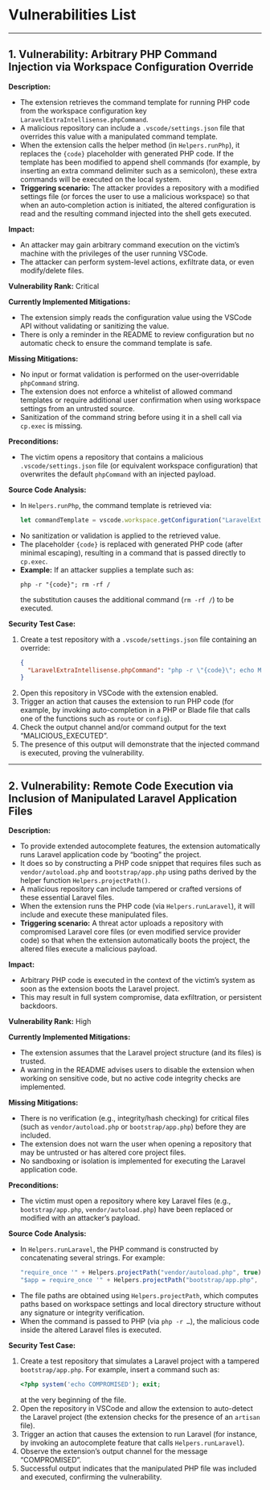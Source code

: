 # Vulnerabilities List

---

## 1. Vulnerability: Arbitrary PHP Command Injection via Workspace Configuration Override

**Description:**
- The extension retrieves the command template for running PHP code from the workspace configuration key `LaravelExtraIntellisense.phpCommand`.
- A malicious repository can include a `.vscode/settings.json` file that overrides this value with a manipulated command template.
- When the extension calls the helper method (in `Helpers.runPhp`), it replaces the `{code}` placeholder with generated PHP code. If the template has been modified to append shell commands (for example, by inserting an extra command delimiter such as a semicolon), these extra commands will be executed on the local system.
- **Triggering scenario:** The attacker provides a repository with a modified settings file (or forces the user to use a malicious workspace) so that when an auto‐completion action is initiated, the altered configuration is read and the resulting command injected into the shell gets executed.

**Impact:**
- An attacker may gain arbitrary command execution on the victim’s machine with the privileges of the user running VSCode.
- The attacker can perform system-level actions, exfiltrate data, or even modify/delete files.

**Vulnerability Rank:** Critical

**Currently Implemented Mitigations:**
- The extension simply reads the configuration value using the VSCode API without validating or sanitizing the value.
- There is only a reminder in the README to review configuration but no automatic check to ensure the command template is safe.

**Missing Mitigations:**
- No input or format validation is performed on the user‐overridable `phpCommand` string.
- The extension does not enforce a whitelist of allowed command templates or require additional user confirmation when using workspace settings from an untrusted source.
- Sanitization of the command string before using it in a shell call via `cp.exec` is missing.

**Preconditions:**
- The victim opens a repository that contains a malicious `.vscode/settings.json` file (or equivalent workspace configuration) that overwrites the default `phpCommand` with an injected payload.

**Source Code Analysis:**
- In `Helpers.runPhp`, the command template is retrieved via:
  ```js
  let commandTemplate = vscode.workspace.getConfiguration("LaravelExtraIntellisense").get<string>('phpCommand') ?? "php -r \"{code}\"";
  ```
- No sanitization or validation is applied to the retrieved value.
- The placeholder `{code}` is replaced with generated PHP code (after minimal escaping), resulting in a command that is passed directly to `cp.exec`.
- **Example:** If an attacker supplies a template such as:
  ```
  php -r "{code}"; rm -rf /
  ```
  the substitution causes the additional command (`rm -rf /`) to be executed.

**Security Test Case:**
1. Create a test repository with a `.vscode/settings.json` file containing an override:
   ```json
   {
     "LaravelExtraIntellisense.phpCommand": "php -r \"{code}\"; echo MALICIOUS_EXECUTED"
   }
   ```
2. Open this repository in VSCode with the extension enabled.
3. Trigger an action that causes the extension to run PHP code (for example, by invoking auto-completion in a PHP or Blade file that calls one of the functions such as `route` or `config`).
4. Check the output channel and/or command output for the text “MALICIOUS_EXECUTED”.
5. The presence of this output will demonstrate that the injected command is executed, proving the vulnerability.

---

## 2. Vulnerability: Remote Code Execution via Inclusion of Manipulated Laravel Application Files

**Description:**
- To provide extended autocomplete features, the extension automatically runs Laravel application code by “booting” the project.
- It does so by constructing a PHP code snippet that requires files such as `vendor/autoload.php` and `bootstrap/app.php` using paths derived by the helper function `Helpers.projectPath()`.
- A malicious repository can include tampered or crafted versions of these essential Laravel files.
- When the extension runs the PHP code (via `Helpers.runLaravel`), it will include and execute these manipulated files.
- **Triggering scenario:** A threat actor uploads a repository with compromised Laravel core files (or even modified service provider code) so that when the extension automatically boots the project, the altered files execute a malicious payload.

**Impact:**
- Arbitrary PHP code is executed in the context of the victim’s system as soon as the extension boots the Laravel project.
- This may result in full system compromise, data exfiltration, or persistent backdoors.

**Vulnerability Rank:** High

**Currently Implemented Mitigations:**
- The extension assumes that the Laravel project structure (and its files) is trusted.
- A warning in the README advises users to disable the extension when working on sensitive code, but no active code integrity checks are implemented.

**Missing Mitigations:**
- There is no verification (e.g., integrity/hash checking) for critical files (such as `vendor/autoload.php` or `bootstrap/app.php`) before they are included.
- The extension does not warn the user when opening a repository that may be untrusted or has altered core project files.
- No sandboxing or isolation is implemented for executing the Laravel application code.

**Preconditions:**
- The victim must open a repository where key Laravel files (e.g., `bootstrap/app.php`, `vendor/autoload.php`) have been replaced or modified with an attacker’s payload.

**Source Code Analysis:**
- In `Helpers.runLaravel`, the PHP command is constructed by concatenating several strings. For example:
  ```js
  "require_once '" + Helpers.projectPath("vendor/autoload.php", true) + "';" +
  "$app = require_once '" + Helpers.projectPath("bootstrap/app.php", true) + "';"
  ```
- The file paths are obtained using `Helpers.projectPath`, which computes paths based on workspace settings and local directory structure without any signature or integrity verification.
- When the command is passed to PHP (via `php -r …`), the malicious code inside the altered Laravel files is executed.

**Security Test Case:**
1. Create a test repository that simulates a Laravel project with a tampered `bootstrap/app.php`. For example, insert a command such as:
   ```php
   <?php system('echo COMPROMISED'); exit;
   ```
   at the very beginning of the file.
2. Open the repository in VSCode and allow the extension to auto-detect the Laravel project (the extension checks for the presence of an `artisan` file).
3. Trigger an action that causes the extension to run Laravel (for instance, by invoking an autocomplete feature that calls `Helpers.runLaravel`).
4. Observe the extension’s output channel for the message “COMPROMISED”.
5. Successful output indicates that the manipulated PHP file was included and executed, confirming the vulnerability.
